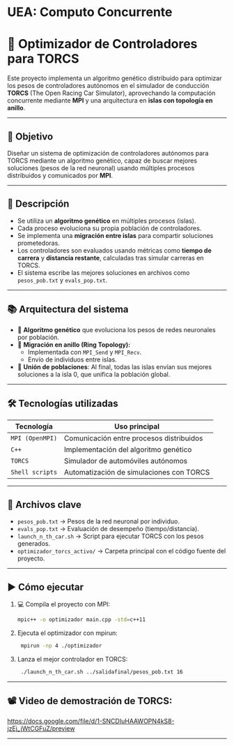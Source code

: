 # UEA: Computo Concurrente
# 🚗 Optimizador de Controladores para TORCS

Este proyecto implementa un algoritmo genético distribuido para optimizar los pesos de controladores autónomos en el simulador de conducción **TORCS** (The Open Racing Car Simulator), aprovechando la computación concurrente mediante **MPI** y una arquitectura en **islas con topología en anillo**.

---

## 🎯 Objetivo

Diseñar un sistema de optimización de controladores autónomos para TORCS mediante un algoritmo genético, capaz de buscar mejores soluciones (pesos de la red neuronal) usando múltiples procesos distribuidos y comunicados por **MPI**.

---

## 🧬 Descripción

- Se utiliza un **algoritmo genético** en múltiples procesos (islas).
- Cada proceso evoluciona su propia población de controladores.
- Se implementa una **migración entre islas** para compartir soluciones prometedoras.
- Los controladores son evaluados usando métricas como **tiempo de carrera** y **distancia restante**, calculadas tras simular carreras en TORCS.
- El sistema escribe las mejores soluciones en archivos como `pesos_pob.txt` y `evals_pop.txt`.

---

## 📚 Arquitectura del sistema

- 🧬 **Algoritmo genético** que evoluciona los pesos de redes neuronales por población.
- 🔄 **Migración en anillo (Ring Topology):**
  - Implementada con `MPI_Send` y `MPI_Recv`.
  - Envío de individuos entre islas.
- 🧾 **Unión de poblaciones**: Al final, todas las islas envían sus mejores soluciones a la isla 0, que unifica la población global.

---

## 🛠 Tecnologías utilizadas

| Tecnología        | Uso principal                              |
|------------------|--------------------------------------------|
| `MPI (OpenMPI)`  | Comunicación entre procesos distribuidos   |
| `C++`            | Implementación del algoritmo genético      |
| `TORCS`          | Simulador de automóviles autónomos         |
| `Shell scripts`  | Automatización de simulaciones con TORCS   |

---

## 📌 Archivos clave

- `pesos_pob.txt` → Pesos de la red neuronal por individuo.
- `evals_pop.txt` → Evaluación de desempeño (tiempo/distancia).
- `launch_n_th_car.sh` → Script para ejecutar TORCS con los pesos generados.
- `optimizador_torcs_activo/` → Carpeta principal con el código fuente del proyecto.
---

## ▶️ Cómo ejecutar

1. 💻 Compila el proyecto con MPI:  
   ```bash
   mpic++ -o optimizador main.cpp -std=c++11

    ```
2. Ejecuta el optimizador con mpirun:
   ```bash
    mpirun -np 4 ./optimizador
   ```
3. Lanza el mejor controlador en TORCS:
   ```bash
    ./launch_n_th_car.sh ../salidafinal/pesos_pob.txt 16
   ```

---

## 📽 **Video de demostración de TORCS**:  
https://docs.google.com/file/d/1-SNCDIuHAAWOPN4kS8-jzEj_jWtCGFuZ/preview

---
